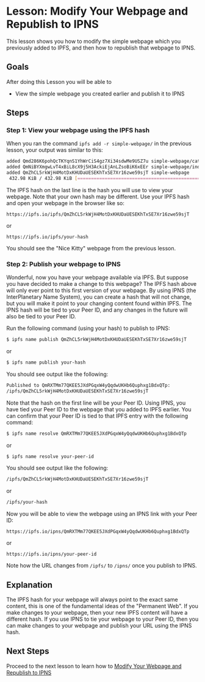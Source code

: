 # Lesson: Modify Your Webpage and Republish to IPNS

This lesson shows you how to modify the simple webpage which you previously added to IPFS, and then how to republish that webpage to IPNS. 

## Goals

After doing this Lesson you will be able to
* View the simple webpage you created earlier and publish it to IPNS

## Steps

### Step 1: View your webpage using the IPFS hash

When you ran the command `ipfs add -r simple-webpage/` in the previous lesson, your output was similar to this:

```sh
added Qmd286K6pohQcTKYqnS1YhWrCiS4gz7Xi34sdwMe9USZ7u simple-webpage/cat.jpg
added QmNiBYXmgwLvT4xBiL8cX9j5H3AckiEjAnLZsoBiK6xEEr simple-webpage/index.html
added QmZhCL5rkWjH4MotDxKHUDaUESEKhTxSE7Xr16zwe59sjT simple-webpage
 432.98 KiB / 432.98 KiB [=============================================] 100.00%
```

The IPFS hash on the last line is the hash you will use to view your webpage. Note that your own hash may be different. Use your IPFS hash and open your webpage in the browser like so:

`https://ipfs.io/ipfs/QmZhCL5rkWjH4MotDxKHUDaUESEKhTxSE7Xr16zwe59sjT`

or

`https://ipfs.io/ipfs/your-hash`

You should see the "Nice Kitty" webpage from the previous lesson.

### Step 2: Publish your webpage to IPNS

Wonderful, now you have your webpage available via IPFS. But suppose you have decided to make a change to this webpage? The IPFS hash above will only ever point to this first version of your webpage. By using IPNS (the InterPlanetary Name System), you can create a hash that will not change, but you will make it point to your changing content found within IPFS. The IPNS hash will be tied to your Peer ID, and any changes in the future will also be tied to your Peer ID.

Run the following command (using your hash) to publish to IPNS:

```sh
$ ipfs name publish QmZhCL5rkWjH4MotDxKHUDaUESEKhTxSE7Xr16zwe59sjT
```
or
```sh
$ ipfs name publish your-hash
```

You should see output like the following:

```sh
Published to QmRXTMm77QKEE5JXdPGqxW4yQqdwUKHb6Quphxg1BdxQTp:
/ipfs/QmZhCL5rkWjH4MotDxKHUDaUESEKhTxSE7Xr16zwe59sjT
```

Note that the hash on the first line will be your Peer ID. Using IPNS, you have tied your Peer ID to the webpage that you added to IPFS earlier. You can confirm that your Peer ID is tied to that IPFS entry with the following command:


```sh
$ ipfs name resolve QmRXTMm77QKEE5JXdPGqxW4yQqdwUKHb6Quphxg1BdxQTp
```
or
```sh
$ ipfs name resolve your-peer-id
```
You should see output like the following:

```sh
/ipfs/QmZhCL5rkWjH4MotDxKHUDaUESEKhTxSE7Xr16zwe59sjT
```
or
```sh
/ipfs/your-hash
```

Now you will be able to view the webpage using an IPNS link with your Peer ID:

`https://ipfs.io/ipns/QmRXTMm77QKEE5JXdPGqxW4yQqdwUKHb6Quphxg1BdxQTp`

or

`https://ipfs.io/ipns/your-peer-id`

Note how the URL changes from `/ipfs/` to `/ipns/` once you publish to IPNS.

## Explanation

The IPFS hash for your webpage will always point to the exact same content, this is one of the fundamental ideas of the "Permanent Web". If you make changes to your webpage, then your new IPFS content will have a different hash. If you use IPNS to tie your webpage to your Peer ID, then you can make changes to your webpage and publish your URL using the IPNS hash.

## Next Steps

Proceed to the next lesson to learn how to [Modify Your Webpage and Republish to IPNS](/publishing-changes/lessons/modify-republish.md)
